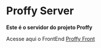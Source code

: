 <h1> Proffy Server </h1>

<strong> Este é o servidor do projeto Proffy  </strong>
<p> Acesse aqui o FrontEnd  <a href="https://github.com/DAlSantana/Proffy">Proffy Front <a/> <p/>
